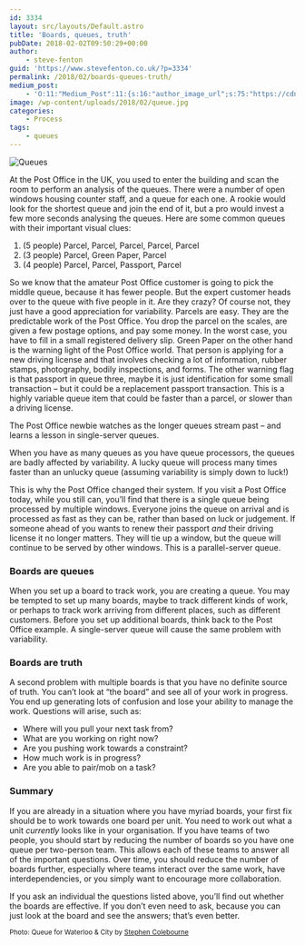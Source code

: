 ```yaml
---
id: 3334
layout: src/layouts/Default.astro
title: 'Boards, queues, truth'
pubDate: 2018-02-02T09:50:29+00:00
author:
    - steve-fenton
guid: 'https://www.stevefenton.co.uk/?p=3334'
permalink: /2018/02/boards-queues-truth/
medium_post:
    - 'O:11:"Medium_Post":11:{s:16:"author_image_url";s:75:"https://cdn-images-1.medium.com/fit/c/400/400/1*eXkhfEuF41g5W_xnc_ydLA.jpeg";s:10:"author_url";s:38:"https://medium.com/@steve.fenton.co.uk";s:11:"byline_name";N;s:12:"byline_email";N;s:10:"cross_link";s:3:"yes";s:2:"id";s:12:"933dbd2b8750";s:21:"follower_notification";s:3:"yes";s:7:"license";s:19:"all-rights-reserved";s:14:"publication_id";s:2:"-1";s:6:"status";s:5:"draft";s:3:"url";s:51:"https://medium.com/@steve.fenton.co.uk/933dbd2b8750";}'
image: /wp-content/uploads/2018/02/queue.jpg
categories:
    - Process
tags:
    - queues
---
```


![Queues](https://www.stevefenton.co.uk/wp-content/uploads/2018/02/queue.jpg)

At the Post Office in the UK, you used to enter the building and scan the room to perform an analysis of the queues. There were a number of open windows housing counter staff, and a queue for each one. A rookie would look for the shortest queue and join the end of it, but a pro would invest a few more seconds analysing the queues. Here are some common queues with their important visual clues:

1. (5 people) Parcel, Parcel, Parcel, Parcel, Parcel
2. (3 people) Parcel, Green Paper, Parcel
3. (4 people) Parcel, Parcel, Passport, Parcel

So we know that the amateur Post Office customer is going to pick the middle queue, because it has fewer people. But the expert customer heads over to the queue with five people in it. Are they crazy? Of course not, they just have a good appreciation for variability. Parcels are easy. They are the predictable work of the Post Office. You drop the parcel on the scales, are given a few postage options, and pay some money. In the worst case, you have to fill in a small registered delivery slip. Green Paper on the other hand is the warning light of the Post Office world. That person is applying for a new driving license and that involves checking a lot of information, rubber stamps, photography, bodily inspections, and forms. The other warning flag is that passport in queue three, maybe it is just identification for some small transaction – but it could be a replacement passport transaction. This is a highly variable queue item that could be faster than a parcel, or slower than a driving license.

The Post Office newbie watches as the longer queues stream past – and learns a lesson in single-server queues.

When you have as many queues as you have queue processors, the queues are badly affected by variability. A lucky queue will process many times faster than an unlucky queue (assuming variability is simply down to luck!)

This is why the Post Office changed their system. If you visit a Post Office today, while you still can, you’ll find that there is a single queue being processed by multiple windows. Everyone joins the queue on arrival and is processed as fast as they can be, rather than based on luck or judgement. If someone ahead of you wants to renew their passport *and* their driving license it no longer matters. They will tie up a window, but the queue will continue to be served by other windows. This is a parallel-server queue.

### Boards are queues

When you set up a board to track work, you are creating a queue. You may be tempted to set up many boards, maybe to track different kinds of work, or perhaps to track work arriving from different places, such as different customers. Before you set up additional boards, think back to the Post Office example. A single-server queue will cause the same problem with variability.

### Boards are truth

A second problem with multiple boards is that you have no definite source of truth. You can’t look at “the board” and see all of your work in progress. You end up generating lots of confusion and lose your ability to manage the work. Questions will arise, such as:

- Where will you pull your next task from?
- What are you working on right now?
- Are you pushing work towards a constraint?
- How much work is in progress?
- Are you able to pair/mob on a task?

### Summary

If you are already in a situation where you have myriad boards, your first fix should be to work towards one board per unit. You need to work out what a unit *currently* looks like in your organisation. If you have teams of two people, you should start by reducing the number of boards so you have one queue per two-person team. This allows each of these teams to answer all of the important questions. Over time, you should reduce the number of boards further, especially where teams interact over the same work, have interdependencies, or you simply want to encourage more collaboration.

If you ask an individual the questions listed above, you’ll find out whether the boards are effective. If you don’t even need to ask, because you can just look at the board and see the answers; that’s even better.

<small>Photo: Queue for Waterloo &amp; City by [Stephen Colebourne](https://www.flickr.com/photos/jodastephen/)</small>